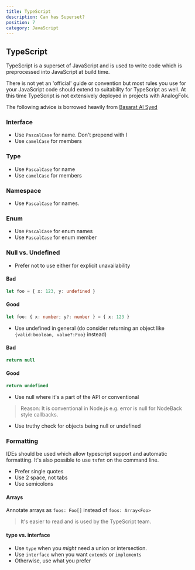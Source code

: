 ```yaml
---
title: TypeScript
description: Can has Superset?
position: 7
category: JavaScript
---
```


## TypeScript

TypeScript is a superset of JavaScript and is used to write
code which is preprocessed into JavaScript at build time.

There is not yet an 'official' guide or convention but most
rules you use for your JavaScript code should extend to
suitability for TypeScript as well. At this time TypeScript
is not extensively deployed in projects with AnalogFolk.

The following advice is borrowed heavily from [Basarat Al Syed][ts-book]

[ts-book]: https://basarat.gitbook.io/typescript/styleguide

### Interface

- Use `PascalCase` for name. Don't prepend with I
- Use `camelCase` for members

### Type

- Use `PascalCase` for name
- Use `camelCase` for members

### Namespace

- Use `PascalCase` for names.

### Enum

- Use `PascalCase` for enum names
- Use `PascalCase` for enum member

### Null vs. Undefined

- Prefer not to use either for explicit unavailability

#### Bad

```typescript
let foo = { x: 123, y: undefined }
```

#### Good

```typescript
let foo: { x: number; y?: number } = { x: 123 }
```

- Use undefined in general (do consider returning an object like `{valid:boolean, value?:Foo}` instead)

#### Bad

```typescript
return null
```

#### Good

```typescript
return undefined
```

- Use null where it's a part of the API or conventional

> Reason: It is conventional in Node.js e.g. error is null for NodeBack style callbacks.

- Use truthy check for objects being null or undefined

### Formatting

IDEs should be used which allow typescript support and
automatic formatting. It's also possible to use `tsfmt` on the command line.

- Prefer single quotes
- Use 2 space, not tabs
- Use semicolons

#### Arrays

Annotate arrays as `foos: Foo[]` instead of `foos: Array<Foo>`

> It's easier to read and is used by the TypeScript team.

#### type vs. interface

- Use `type` when you _might_ need a union or intersection.
- Use `interface` when you want `extends` or `implements`
- Otherwise, use what you prefer
